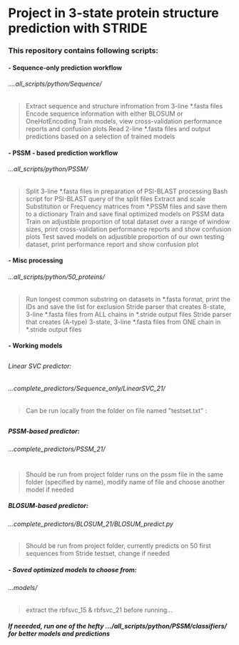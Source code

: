 # Project in 3-state protein structure prediction with STRIDE

### This repository contains following scripts:

#### - Sequence-only prediction workflow
###### ....all_scripts/python/Sequence/
##

> Extract sequence and structure infromation from 3-line  *.fasta files 
> Encode sequence information with either BLOSUM or OneHotEncoding
> Train models, view cross-validation performance reports and confusion plots
> Read 2-line *.fasta files and output predictions based on a selection of trained models




#### - PSSM - based prediction workflow
######    ...all_scripts/python/PSSM/
##
> Split 3-line  *.fasta files in preparation of PSI-BLAST processing
> Bash script for PSI-BLAST query of the split files
> Extract and scale Substitution or Frequency matrices from *.PSSM files and save them to a dictionary
> Train and save final optimized models on PSSM data
> Train on adjustible proportion of total dataset over a range of window sizes, print cross-validation performance reports and show confusion plots
> Test saved models on adjustible proportion of our own testing dataset, print performance report and show confusion plot


#### - Misc processing
###### ...all_scripts/python/50_proteins/
##
> Run longest common substring on datasets in *.fasta format, print the IDs and save the list for exclusion
> Stride parser that creates 8-state, 3-line  *.fasta files from ALL chains in *.stride output files
> Stride parser that creates (A-type) 3-state, 3-line *.fasta files from ONE chain in *.stride output files





#### - Working models
##
###### Linear SVC predictor:
###### ...complete_predictors/Sequence_only/LinearSVC_21/ 
##
> Can be run locally from the folder on file named "testset.txt" :




##
##### PSSM-based predictor:
###### ...complete_predictors/PSSM_21/
#
> Should be run from project folder
>  runs on the pssm file in the same folder (specified by name), modify name of file and choose another model if needed






##### BLOSUM-based predictor:
###### ...complete_predictors/BLOSUM_21/BLOSUM_predict.py
##
>Should be run from project folder, currently predicts on 50 first sequences from Stride testset, change if needed




##### - Saved optimized models to choose from:
###### ...models/
>  extract the rbfsvc_15 & rbfsvc_21 before running... 



##### If neeeded, run one of the hefty  .../all_scripts/python/PSSM/classifiers/ for better models and predictions
